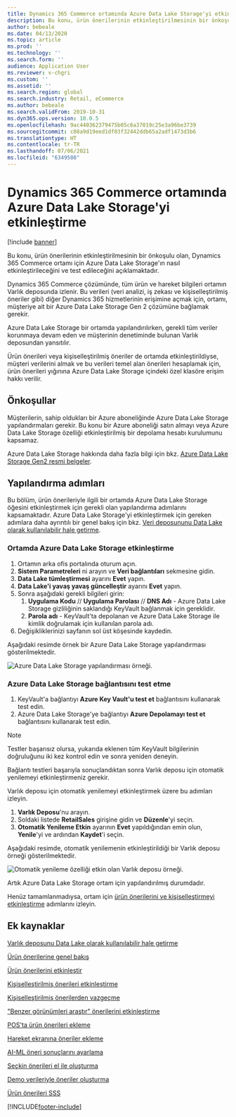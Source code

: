 ```yaml
---
title: Dynamics 365 Commerce ortamında Azure Data Lake Storage'yi etkinleştirme
description: Bu konu, ürün önerilerinin etkinleştirilmesinin bir önkoşulu olan, Dynamics 365 Commerce ortamı için Azure Data Lake Storage'ın nasıl etkinleştirileceğini ve test edileceğini açıklamaktadır.
author: bebeale
ms.date: 04/13/2020
ms.topic: article
ms.prod: ''
ms.technology: ''
ms.search.form: ''
audience: Application User
ms.reviewer: v-chgri
ms.custom: ''
ms.assetid: ''
ms.search.region: global
ms.search.industry: Retail, eCommerce
ms.author: bebeale
ms.search.validFrom: 2019-10-31
ms.dyn365.ops.version: 10.0.5
ms.openlocfilehash: 9ac440362379475b05c6a37019c25e3a96be3739
ms.sourcegitcommit: c08a9d19eed1df03f32442ddb65a2adf1473d3b6
ms.translationtype: HT
ms.contentlocale: tr-TR
ms.lasthandoff: 07/06/2021
ms.locfileid: "6349508"
---
```

# <a name="enable-azure-data-lake-storage-in-a-dynamics-365-commerce-environment"></a>Dynamics 365 Commerce ortamında Azure Data Lake Storage'yi etkinleştirme

[!include [banner](includes/banner.md)]

Bu konu, ürün önerilerinin etkinleştirilmesinin bir önkoşulu olan, Dynamics 365 Commerce ortamı için Azure Data Lake Storage'ın nasıl etkinleştirileceğini ve test edileceğini açıklamaktadır.

Dynamics 365 Commerce çözümünde, tüm ürün ve hareket bilgileri ortamın Varlık deposunda izlenir. Bu verileri (veri analizi, iş zekası ve kişiselleştirilmiş öneriler gibi) diğer Dynamics 365 hizmetlerinin erişimine açmak için, ortamı, müşteriye ait bir Azure Data Lake Storage Gen 2 çözümüne bağlamak gerekir.

Azure Data Lake Storage bir ortamda yapılandırılırken, gerekli tüm veriler korunmaya devam eden ve müşterinin denetiminde bulunan Varlık deposundan yansıtılır.

Ürün önerileri veya kişiselleştirilmiş öneriler de ortamda etkinleştirildiyse, müşteri verilerini almak ve bu verileri temel alan önerileri hesaplamak için, ürün önerileri yığınına Azure Data Lake Storage içindeki özel klasöre erişim hakkı verilir.

## <a name="prerequisites"></a>Önkoşullar

Müşterilerin, sahip oldukları bir Azure aboneliğinde Azure Data Lake Storage yapılandırmaları gerekir. Bu konu bir Azure aboneliği satın almayı veya Azure Data Lake Storage özelliği etkinleştirilmiş bir depolama hesabı kurulumunu kapsamaz.

Azure Data Lake Storage hakkında daha fazla bilgi için bkz. [Azure Data Lake Storage Gen2 resmi belgeler](https://azure.microsoft.com/pricing/details/storage/data-lake).
  
## <a name="configuration-steps"></a>Yapılandırma adımları

Bu bölüm, ürün önerileriyle ilgili bir ortamda Azure Data Lake Storage öğesini etkinleştirmek için gerekli olan yapılandırma adımlarını kapsamaktadır.
Azure Data Lake Storage'yi etkinleştirmek için gereken adımlara daha ayrıntılı bir genel bakış için bkz. [Veri deposununu Data Lake olarak kullanılabilir hale getirme](../fin-ops-core/dev-itpro/data-entities/entity-store-data-lake.md).

### <a name="enable-azure-data-lake-storage-in-the-environment"></a>Ortamda Azure Data Lake Storage etkinleştirme

1. Ortamın arka ofis portalında oturum açın.
1. **Sistem Parametreleri** ni arayın ve **Veri bağlantıları** sekmesine gidin. 
1. **Data Lake tümleştirmesi** ayarını **Evet** yapın.
1. **Data Lake'i yavaş yavaş güncelleştir** ayarını **Evet** yapın.
1. Sonra aşağıdaki gerekli bilgileri girin:
    1. **Uygulama Kodu** // **Uygulama Parolası** // **DNS Adı** - Azure Data Lake Storage gizliliğinin saklandığı KeyVault bağlanmak için gereklidir.
    1. **Parola adı** - KeyVault'ta depolanan ve Azure Data Lake Storage ile kimlik doğrulamak için kullanılan parola adı.
1. Değişikliklerinizi sayfanın sol üst köşesinde kaydedin.

Aşağıdaki resimde örnek bir Azure Data Lake Storage yapılandırması gösterilmektedir.

![Azure Data Lake Storage yapılandırması örneği.](./media/exampleADLSConfig1.png)

### <a name="test-the-azure-data-lake-storage-connection"></a>Azure Data Lake Storage bağlantısını test etme

1. KeyVault'a bağlantıyı **Azure Key Vault'u test et** bağlantısını kullanarak test edin.
1. Azure Data Lake Storage'ye bağlantıyı **Azure Depolamayı test et** bağlantısını kullanarak test edin.

> [!NOTE]
> Testler başarısız olursa, yukarıda eklenen tüm KeyVault bilgilerinin doğruluğunu iki kez kontrol edin ve sonra yeniden deneyin.

Bağlantı testleri başarıyla sonuçlandıktan sonra Varlık deposu için otomatik yenilemeyi etkinleştirmeniz gerekir.

Varlık deposu için otomatik yenilemeyi etkinleştirmek üzere bu adımları izleyin.

1. **Varlık Deposu**'nu arayın.
1. Soldaki listede **RetailSales** girişine gidin ve **Düzenle**'yi seçin.
1. **Otomatik Yenileme Etkin** ayarının **Evet** yapıldığından emin olun, **Yenile**'yi ve ardından **Kaydet**'i seçin.

Aşağıdaki resimde, otomatik yenilemenin etkinleştirildiği bir Varlık deposu örneği gösterilmektedir.

![Otomatik yenileme özelliği etkin olan Varlık deposu örneği.](./media/exampleADLSConfig2.png)

Artık Azure Data Lake Storage ortam için yapılandırılmış durumdadır. 

Henüz tamamlanmadıysa, ortam için [ürün önerilerini ve kişiselleştirmeyi etkinleştirme](enable-product-recommendations.md) adımlarını izleyin.

## <a name="additional-resources"></a>Ek kaynaklar

[Varlık deposunu Data Lake olarak kullanılabilir hale getirme](../fin-ops-core/dev-itpro/data-entities/entity-store-data-lake.md)

[Ürün önerilerine genel bakış](product-recommendations.md)

[Ürün önerilerini etkinleştir](enable-product-recommendations.md)

[Kişiselleştirilmiş önerileri etkinleştirme](personalized-recommendations.md)

[Kişiselleştirilmiş önerilerden vazgeçme](personalization-gdpr.md)

["Benzer görünümleri araştır" önerilerini etkinleştirme](shop-similar-looks.md)

[POS'ta ürün önerileri ekleme](product.md)

[Hareket ekranına öneriler ekleme](add-recommendations-control-pos-screen.md)

[AI-ML öneri sonuçlarını ayarlama](modify-product-recommendation-results.md)

[Seçkin önerileri el ile oluşturma](create-editorial-recommendation-lists.md)

[Demo verileriyle öneriler oluşturma](product-recommendations-demo-data.md)

[Ürün önerileri SSS](faq-recommendations.md)


[!INCLUDE[footer-include](../includes/footer-banner.md)]
